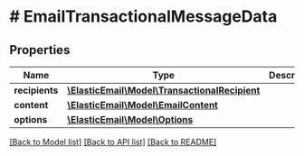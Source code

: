 # # EmailTransactionalMessageData

## Properties

Name | Type | Description | Notes
------------ | ------------- | ------------- | -------------
**recipients** | [**\ElasticEmail\Model\TransactionalRecipient**](TransactionalRecipient.md) |  |
**content** | [**\ElasticEmail\Model\EmailContent**](EmailContent.md) |  | [optional]
**options** | [**\ElasticEmail\Model\Options**](Options.md) |  | [optional]

[[Back to Model list]](../../README.md#models) [[Back to API list]](../../README.md#endpoints) [[Back to README]](../../README.md)
